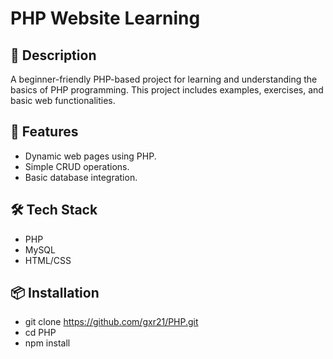 # PHP Website Learning

## 📜 Description
A beginner-friendly PHP-based project for learning and understanding the basics of PHP programming. This project includes examples, exercises, and basic web functionalities.

## 🚀 Features
- Dynamic web pages using PHP.
- Simple CRUD operations.
- Basic database integration.

## 🛠️ Tech Stack
- PHP
- MySQL
- HTML/CSS

## 📦 Installation
- git clone https://github.com/gxr21/PHP.git
- cd PHP 
- npm install
